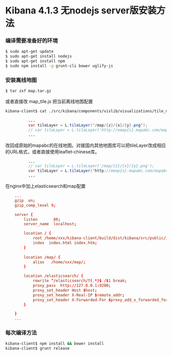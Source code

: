 # Kibana 4.1.3 无nodejs server版安装方法

### 编译需要准备好的环境
```sh
$ sudo apt-get update
$ sudo apt-get install nodejs
$ sudo apt-get install npm
$ sudo npm install -g grunt-cli bower uglify-js
```

### 安装离线地图
```sh
$ tar zxf map.tar.gz
```
或者直接改 map_tile.js 把当前离线地图配置
```sh
kibana-client$ cat ./src/kibana/components/vislib/visualizations/tile_map.js
```
```java
          ...
          var tileLayer = L.tileLayer('/map/{z}/{x}/{y}.png');
          // var tileLayer = L.tileLayer('http://emap{s}.mapabc.com/mapabc/maptile?&x={x}&y={y}&z={z}');
          ...
```
改回成原始的mapabc的在线地图。对接国内其他地图库可以把tileLayer改成相应的URL格式，或者直接使用leaflet-chinese库。
```java
          ...
          // var tileLayer = L.tileLayer('/map/{z}/{x}/{y}.png');
          var tileLayer = L.tileLayer('http://emap{s}.mapabc.com/mapabc/maptile?&x={x}&y={y}&z={z}');
          ...
```

在nginx中加上elasticsearch和map配置
```conf
    ...
    gzip  on;
    gzip_comp_level 9;

    server {
        listen       80;
        server_name  localhost;

        location / {
            root /home/xxx/kibana-client/build/dist/kibana/src/public/;
            index  index.html index.htm;
        }
        
        location /map/ {
            alias   /home/xxx/map/;
        }

        location /elasticsearch/ {
            rewrite ^/elasticsearch/?(.*)$ /$1 break;    
            proxy_pass  http://127.0.0.1:9200;
            proxy_set_header Host $host;
            proxy_set_header X-Real-IP $remote_addr;
            proxy_set_header X-Forwarded-For $proxy_add_x_forwarded_for;
        }

    }
    ...        
```

### 每次编译方法
```sh
kibana-client$ npm install && bower install
kibana-client$ grunt release
```